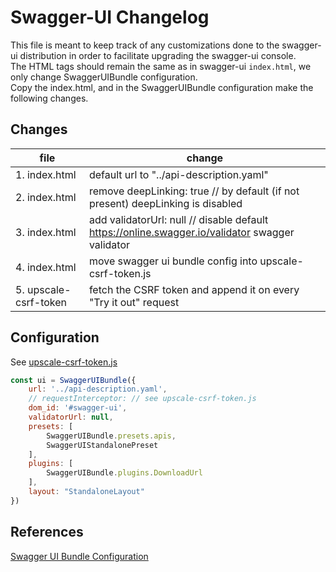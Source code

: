 
# Swagger-UI Changelog

This file is meant to keep track of any customizations done to the swagger-ui distribution in order to facilitate upgrading the swagger-ui console.  
The HTML tags should remain the same as in swagger-ui `index.html`, we only change SwaggerUIBundle configuration.  
Copy the index.html, and in the SwaggerUIBundle configuration make the following changes.  

## Changes

file                  | change           
----------------------|---------------------------------------------------------------------------------
1. index.html	      |	default url to "../api-description.yaml"
2. index.html	      |	remove deepLinking: true  // by default (if not present) deepLinking is disabled
3. index.html	      |	add validatorUrl: null    // disable default https://online.swagger.io/validator swagger validator
4. index.html	      |	move swagger ui bundle config into upscale-csrf-token.js
5. upscale-csrf-token |	fetch the CSRF token and append it on every "Try it out" request 

## Configuration

See [upscale-csrf-token.js](src/main/resources/static/api/upscale-csrf-token.js)

```javascript
const ui = SwaggerUIBundle({
    url: '../api-description.yaml',
    // requestInterceptor: // see upscale-csrf-token.js
    dom_id: '#swagger-ui',
    validatorUrl: null,
    presets: [
        SwaggerUIBundle.presets.apis,
        SwaggerUIStandalonePreset
    ],
    plugins: [
        SwaggerUIBundle.plugins.DownloadUrl
    ],
    layout: "StandaloneLayout"
})
```

## References
[Swagger UI Bundle Configuration](https://github.com/swagger-api/swagger-ui/blob/master/docs/usage/configuration.md)
